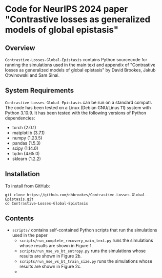 # Code for NeurIPS 2024 paper "Contrastive losses as generalized models of global epistasis"


## Overview

`Contrastive-Losses-Global-Epistasis` contains Python sourcecode for running the simulations used in the main text and appendix of "Contrastive losses as generalized models of global epistasis" by David Brookes, Jakub Otwinowski and Sam Sinai.

## System Requirements

`Contrastive-Losses-Global-Epistasis` can be run on a standard computr. The code has been tested on a Linux (Debian GNU/Linus 11) system with Python 3.10.9. It has been tested with the following versions of Python dependencies:
* torch (2.0.1)
* matplotlib (3.7.1)
* numpy (1.23.5)
* pandas (1.5.3)
* scipy (1.14.0)
* tqdm (4.65.0)
* sklearn (1.2.2)

## Installation

To install from GitHub:
```
git clone https://github.com/dhbrookes/Contrastive-Losses-Global-Epistasis.git
cd Contrastive-Losses-Global-Epistasis

```

## Contents

* `scripts/` contains self-contained Python scripts that run the simulations used in the paper
    * `scripts/run_complete_recovery_main_text.py` runs the simulations whose results are shown in Figure 1.
    * `scripts/run_mse_vs_bt_entropy.py` runs the simulations whose results are shown in Figure 2b.
    * `scripts/run_mse_vs_bt_train_size.py` runs the simulations whose results are shown in Figure 2c.
    *     
